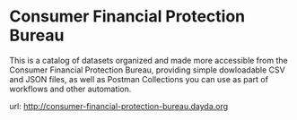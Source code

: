 # Consumer Financial Protection Bureau

This is a catalog of datasets organized and made more accessible from the Consumer Financial Protection Bureau, providing simple dowloadable CSV and JSON files, as well as Postman Collections you can use as part of workflows and other automation.

url: http://consumer-financial-protection-bureau.dayda.org

